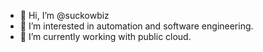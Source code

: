 - 👋 Hi, I’m @suckowbiz
- 👀 I’m interested in automation and software engineering.
- 🌱 I’m currently working with public cloud.

<!---
suckowbiz/suckowbiz is a ✨ special ✨ repository because its `README.md` (this file) appears on your GitHub profile.
You can click the Preview link to take a look at your changes.
--->
